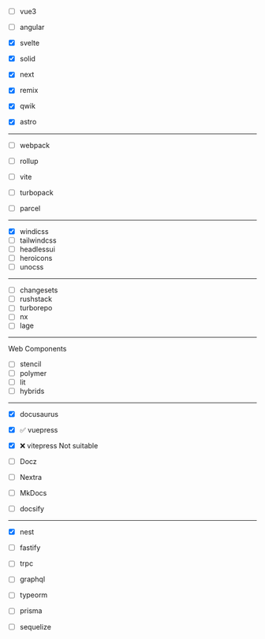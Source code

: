 - [ ] vue3
- [ ] angular

- [x] svelte
- [x] solid

- [x] next
- [x] remix

- [x] qwik
- [x] astro

---

- [ ] webpack
- [ ] rollup
- [ ] vite

- [ ] turbopack
- [ ] parcel

---

- [x] windicss
- [ ] tailwindcss
- [ ] headlessui
- [ ] heroicons
- [ ] unocss

---

- [ ] changesets
- [ ] rushstack
- [ ] turborepo
- [ ] nx
- [ ] lage

---

Web Components

- [ ] stencil
- [ ] polymer
- [ ] lit
- [ ] hybrids

---

- [x] docusaurus

- [x] ✅ vuepress

- [x] ❌ vitepress Not suitable

- [ ] Docz
- [ ] Nextra
- [ ] MkDocs
- [ ] docsify

---

- [x] nest
- [ ] fastify
- [ ] trpc

- [ ] graphql
- [ ] typeorm
- [ ] prisma
- [ ] sequelize
